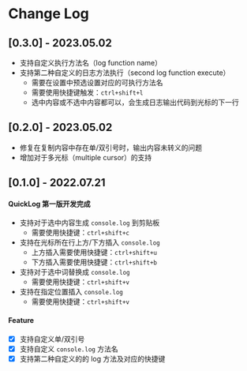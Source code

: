 # Change Log

## [0.3.0] - 2023.05.02
- 支持自定义执行方法名（log function name）
- 支持第二种自定义的日志方法执行（second log function execute）
  - 需要在设置中预选设置对应的可执行方法名
  - 需要使用快捷键触发：`ctrl+shift+l`
  - 选中内容或不选中内容都可以，会生成日志输出代码到光标的下一行

## [0.2.0] - 2023.05.02
- 修复在复制内容中存在单/双引号时，输出内容未转义的问题
- 增加对于多光标（multiple cursor）的支持

## [0.1.0] - 2022.07.21

#### QuickLog 第一版开发完成
- 支持对于选中内容生成 `console.log` 到剪贴板
  - 需要使用快捷键：`ctrl+shift+c`
- 支持在光标所在行上方/下方插入 `console.log`
  - 上方插入需要使用快捷键：`ctrl+shift+u`
  - 下方插入需要使用快捷键：`ctrl+shift+b`
- 支持对于选中词替换成 `console.log` 
  - 需要使用快捷键：`ctrl+shift+v`
- 支持在指定位置插入 `console.log`
  - 需要使用快捷键：`ctrl+shift+v`

#### Feature

- [x] 支持自定义单/双引号
- [x] 支持自定义 `console.log` 方法名
- [x] 支持第二种自定义的的 log 方法及对应的快捷键
